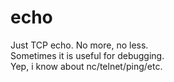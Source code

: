 # echo
Just TCP echo. No more, no less.  
Sometimes it is useful for debugging.  
Yep, i know about nc/telnet/ping/etc.  
